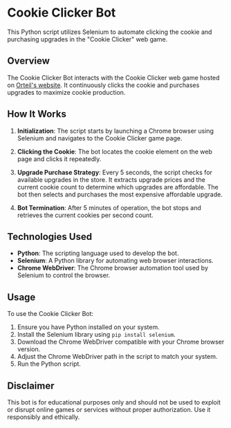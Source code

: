 # Cookie Clicker Bot

This Python script utilizes Selenium to automate clicking the cookie and purchasing upgrades in the "Cookie Clicker" web game.

## Overview

The Cookie Clicker Bot interacts with the Cookie Clicker web game hosted on [Orteil's website](https://orteil.dashnet.org/experiments/cookie/). It continuously clicks the cookie and purchases upgrades to maximize cookie production.

## How It Works

1. **Initialization**: The script starts by launching a Chrome browser using Selenium and navigates to the Cookie Clicker game page.

2. **Clicking the Cookie**: The bot locates the cookie element on the web page and clicks it repeatedly.

3. **Upgrade Purchase Strategy**: Every 5 seconds, the script checks for available upgrades in the store. It extracts upgrade prices and the current cookie count to determine which upgrades are affordable. The bot then selects and purchases the most expensive affordable upgrade.

4. **Bot Termination**: After 5 minutes of operation, the bot stops and retrieves the current cookies per second count.

## Technologies Used

- **Python**: The scripting language used to develop the bot.
- **Selenium**: A Python library for automating web browser interactions.
- **Chrome WebDriver**: The Chrome browser automation tool used by Selenium to control the browser.

## Usage

To use the Cookie Clicker Bot:

1. Ensure you have Python installed on your system.
2. Install the Selenium library using `pip install selenium`.
3. Download the Chrome WebDriver compatible with your Chrome browser version.
4. Adjust the Chrome WebDriver path in the script to match your system.
5. Run the Python script.

## Disclaimer

This bot is for educational purposes only and should not be used to exploit or disrupt online games or services without proper authorization. Use it responsibly and ethically.
